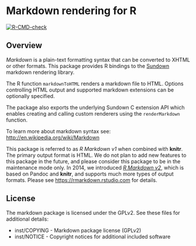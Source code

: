 Markdown rendering for R
=============================================================================

<!-- badges: start -->
[![R-CMD-check](https://github.com/rstudio/markdown/actions/workflows/R-CMD-check.yaml/badge.svg)](https://github.com/rstudio/markdown/actions/workflows/R-CMD-check.yaml)
<!-- badges: end -->

Overview
-----------------------------------------------------------------------------

*Markdown* is a plain-text formatting syntax that can be converted
to XHTML or other formats. This package provides R bindings to the
[Sundown](https://github.com/vmg/sundown) markdown rendering library.

The R function `markdownToHTML` renders a markdown file to HTML. Options
controlling HTML output and supported markdown extensions can be optionally
specified.

The package also exports the underlying Sundown C extension API which
enables creating and calling custom renderers using the `renderMarkdown`
function.

To learn more about markdown syntax see: <http://en.wikipedia.org/wiki/Markdown>

This package is referred to as _R Markdown v1_ when combined with **knitr**. The primary output format is HTML. We do not plan to add new features to this package in the future, and please consider this package to be in the maintenance mode only. In 2014, we introduced [_R Markdown v2_](http://blog.rstudio.org/2014/06/18/r-markdown-v2/), which is based on Pandoc and **knitr**, and supports much more types of output formats. Please see https://rmarkdown.rstudio.com for details.

License
-----------------------------------------------------------------------------

The markdown package is licensed under the GPLv2. See these files for
additional details:

- inst/COPYING - Markdown package license (GPLv2)
- inst/NOTICE  - Copyright notices for additional included software
